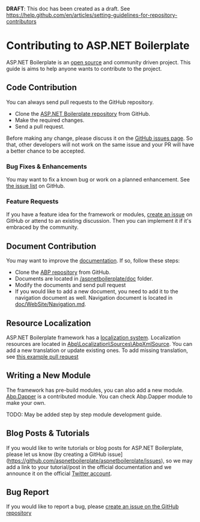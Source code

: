 ﻿**DRAFT**: This doc has been created as a draft. 
See https://help.github.com/en/articles/setting-guidelines-for-repository-contributors

# Contributing to ASP.NET Boilerplate

ASP.NET Boilerplate is an [open source](https://github.com/aspnetboilerplate/aspnetboilerplate) and community driven project. This guide is aims to help anyone wants to contribute to the project.

## Code Contribution

You can always send pull requests to the GitHub repository.

- Clone the [ASP.NET Boilerplate repository](https://github.com/aspnetboilerplate/aspnetboilerplate/) from GitHub.
- Make the required changes.
- Send a pull request.

Before making any change, please discuss it on the [GitHub issues page](https://github.com/aspnetboilerplate/aspnetboilerplate/issues). So that, other developers will not work on the same issue and your PR will have a better chance to be accepted.

### Bug Fixes & Enhancements

You may want to fix a known bug or work on a planned enhancement. See [the issue list](https://github.com/aspnetboilerplate/aspnetboilerplate/issues) on GitHub.

### Feature Requests

If you have a feature idea for the framework or modules, [create an issue](https://github.com/aspnetboilerplate/aspnetboilerplate/issues/new) on GitHub or attend to an existing discussion. Then you can implement it if it's embraced by the community.

## Document Contribution

You may want to improve the [documentation](https://aspnetboilerplate.com/Pages/Documents). If so, follow these steps:

* Clone the [ABP repository](https://github.com/aspnetboilerplate/aspnetboilerplate/) from GitHub.
* Documents are located in [/aspnetboilerplate/doc](https://github.com/aspnetboilerplate/aspnetboilerplate/tree/master/doc/WebSite) folder.
* Modify the documents and send pull request
* If you would like to add a new document, you need to add it to the navigation document as well. Navigation document is located in [doc/WebSite/Navigation.md](https://github.com/aspnetboilerplate/aspnetboilerplate/blob/master/doc/WebSite/Navigation.md).

## Resource Localization

ASP.NET Boilerplate framework has a [localization system](https://aspnetboilerplate.com/Pages/Documents/Localization). Localization resources are located in [Abp\Localization\Sources\AbpXmlSource](https://github.com/aspnetboilerplate/aspnetboilerplate/tree/dev/src/Abp/Localization/Sources/AbpXmlSource). 
You can add a new translation or update existing ones.
To add missing translation, see [this example pull request](https://github.com/aspnetboilerplate/aspnetboilerplate/pull/2471)

## Writing a New Module

The framework has pre-build modules, you can also add a new module. [Abp.Dapper](https://github.com/aspnetboilerplate/aspnetboilerplate/tree/dev/src/Abp.Dapper) is a contributed module. You can check Abp.Dapper module to make your own.

TODO: May be added step by step module development guide.

## Blog Posts & Tutorials

If you would like to write tutorials or blog posts for ASP.NET Boilerplate, please let us know (by creating a GitHub issue](https://github.com/aspnetboilerplate/aspnetboilerplate/issues), so we may add a link to your tutorial/post in the official documentation and we announce it on the official [Twitter account](https://twitter.com/aspboilerplate).

## Bug Report

If you would like to report a bug, please [create an issue on the GitHub repository](https://github.com/aspnetboilerplate/aspnetboilerplate/issues/new)


